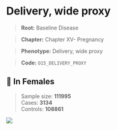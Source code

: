 # Delivery, wide proxy

> **Root:** Baseline Disease  

> **Chapter:** Chapter XV- Pregnancy  

> **Phenotype:** Delivery, wide proxy  

> **Code:** `O15_DELIVERY_PROXY`

## 👩 In Females  
> Sample size: **111995**  
> Cases: **3134**  
> Controls: **108861**
<img src="/Disease/Figures/ALL/Baseline/O15_DELIVERY_PROXY.png"/>
<CsvTable src="/Disease/Data/ALL/Baseline/LG_O15_DELIVERY_PROXY.csv" label="🔍 View full results" />
